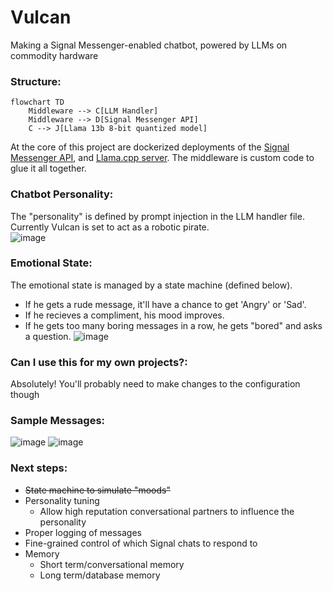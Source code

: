 # Vulcan
Making a Signal Messenger-enabled chatbot, powered by LLMs on commodity hardware  

### Structure:
```mermaid
flowchart TD
    Middleware --> C[LLM Handler]
    Middleware --> D[Signal Messenger API]
    C --> J[Llama 13b 8-bit quantized model]
```
At the core of this project are dockerized deployments of the [Signal Messenger API](https://github.com/bbernhard/signal-cli-rest-api), and [Llama.cpp server](https://github.com/abetlen/llama-cpp-python#web-server). The middleware is custom code to glue it all together.

### Chatbot Personality:
The "personality" is defined by prompt injection in the LLM handler file. Currently Vulcan is set to act as a robotic pirate.  
![image](https://github.com/DecafSunrise/Vulcan/assets/36832027/68265ad0-ba9b-4952-bfd5-a4413de3e895)

### Emotional State:
The emotional state is managed by a state machine (defined below). 
- If he gets a rude message, it'll have a chance to get 'Angry' or 'Sad'.
- If he recieves a compliment, his mood improves.
- If he gets too many boring messages in a row, he gets "bored" and asks a question.
![image](https://github.com/DecafSunrise/Vulcan/assets/36832027/fc815b57-37b7-4007-96f0-990021980607)

### Can I use this for my own projects?:
Absolutely! You'll probably need to make changes to the configuration though

### Sample Messages:
![image](https://github.com/DecafSunrise/Vulcan/assets/36832027/fd9a4184-68f5-4b84-8d34-589ebd019726)
![image](https://github.com/DecafSunrise/Vulcan/assets/36832027/5871a84a-75f2-4668-a209-e8c3a22bb44f)

### Next steps:
- ~~State machine to simulate "moods"~~
- Personality tuning
    - Allow high reputation conversational partners to influence the personality
- Proper logging of messages
- Fine-grained control of which Signal chats to respond to
- Memory
    - Short term/conversational memory
    - Long term/database memory
